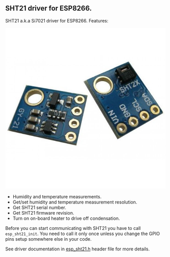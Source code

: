 ## SHT21 driver for ESP8266.

SHT21 a.k.a Si7021 driver for ESP8266. Features:

![DS18B20](../../doc/sht21.jpg)

- Humidity and temperature measurements.
- Get/set humidity and temperature measurement resolution.
- Get SHT21 serial number.
- Get SHT21 firmware revision.
- Turn on on-board heater to drive off condensation.

Before you can start communicating with SHT21 you have to call 
`esp_sht21_init`. You need to call it only once unless you change the GPIO
pins setup somewhere else in your code.

See driver documentation in [esp_sht21.h](include/esp_sht21.h) header file 
for more details.
